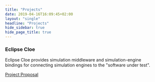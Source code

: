 ```yaml
---
title: "Projects"
date: 2019-04-16T16:09:45+02:00
layout: "single"
headline: "Projects"
hide_sidebar: true
hide_page_title: true
---
```


<div class="row">
  <div class="col-sm-12 col-sm-offset-6 col-md-8 col-md-offset-8 shortcodes-technologies text-center match-height-item margin-bottom-30">
    <h3 class="h4 header-underline">Eclipse Cloe</h3>
    <p>Eclipse Cloe provides simulation middleware and simulation-engine bindings for connecting simulation engines to the "software under test".</p>
    <p><a class="btn btn-secondary" href="https://projects.eclipse.org/proposals/eclipse-cloe">Project Proposal</a></p>
  </div>
</div>